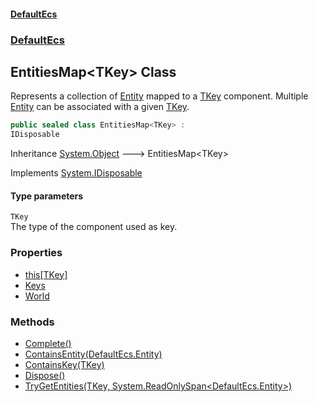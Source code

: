 #### [DefaultEcs](./index.md 'index')
### [DefaultEcs](./DefaultEcs.md 'DefaultEcs')
## EntitiesMap&lt;TKey&gt; Class
Represents a collection of [Entity](./DefaultEcs-Entity.md 'DefaultEcs.Entity') mapped to a [TKey](#DefaultEcs-EntitiesMap-TKey--TKey 'DefaultEcs.EntitiesMap&lt;TKey&gt;.TKey') component. Multiple [Entity](./DefaultEcs-Entity.md 'DefaultEcs.Entity') can be associated with a given [TKey](#DefaultEcs-EntitiesMap-TKey--TKey 'DefaultEcs.EntitiesMap&lt;TKey&gt;.TKey').  
```csharp
public sealed class EntitiesMap<TKey> :
IDisposable
```
Inheritance [System.Object](https://docs.microsoft.com/en-us/dotnet/api/System.Object 'System.Object') &#129106; EntitiesMap&lt;TKey&gt;  

Implements [System.IDisposable](https://docs.microsoft.com/en-us/dotnet/api/System.IDisposable 'System.IDisposable')  
#### Type parameters
<a name='DefaultEcs-EntitiesMap-TKey--TKey'></a>
`TKey`  
The type of the component used as key.  
  
### Properties
- [this[TKey]](./DefaultEcs-EntitiesMap-TKey--this-TKey-.md 'DefaultEcs.EntitiesMap&lt;TKey&gt;.this[TKey]')
- [Keys](./DefaultEcs-EntitiesMap-TKey--Keys.md 'DefaultEcs.EntitiesMap&lt;TKey&gt;.Keys')
- [World](./DefaultEcs-EntitiesMap-TKey--World.md 'DefaultEcs.EntitiesMap&lt;TKey&gt;.World')
### Methods
- [Complete()](./DefaultEcs-EntitiesMap-TKey--Complete().md 'DefaultEcs.EntitiesMap&lt;TKey&gt;.Complete()')
- [ContainsEntity(DefaultEcs.Entity)](./DefaultEcs-EntitiesMap-TKey--ContainsEntity(DefaultEcs-Entity).md 'DefaultEcs.EntitiesMap&lt;TKey&gt;.ContainsEntity(DefaultEcs.Entity)')
- [ContainsKey(TKey)](./DefaultEcs-EntitiesMap-TKey--ContainsKey(TKey).md 'DefaultEcs.EntitiesMap&lt;TKey&gt;.ContainsKey(TKey)')
- [Dispose()](./DefaultEcs-EntitiesMap-TKey--Dispose().md 'DefaultEcs.EntitiesMap&lt;TKey&gt;.Dispose()')
- [TryGetEntities(TKey, System.ReadOnlySpan&lt;DefaultEcs.Entity&gt;)](./DefaultEcs-EntitiesMap-TKey--TryGetEntities(TKey_System-ReadOnlySpan-DefaultEcs-Entity-).md 'DefaultEcs.EntitiesMap&lt;TKey&gt;.TryGetEntities(TKey, System.ReadOnlySpan&lt;DefaultEcs.Entity&gt;)')
